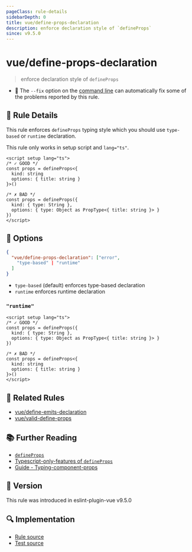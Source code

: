 ```yaml
---
pageClass: rule-details
sidebarDepth: 0
title: vue/define-props-declaration
description: enforce declaration style of `defineProps`
since: v9.5.0
---
```


# vue/define-props-declaration

> enforce declaration style of `defineProps`

- :wrench: The `--fix` option on the [command line](https://eslint.org/docs/user-guide/command-line-interface#fixing-problems) can automatically fix some of the problems reported by this rule.

## :book: Rule Details

This rule enforces `defineProps` typing style which you should use `type-based` or `runtime` declaration.

This rule only works in setup script and `lang="ts"`.

<eslint-code-block fix :rules="{'vue/define-props-declaration': ['error']}">

```vue
<script setup lang="ts">
/* ✓ GOOD */
const props = defineProps<{
  kind: string
  options: { title: string }
}>()

/* ✗ BAD */
const props = defineProps({
  kind: { type: String },
  options: { type: Object as PropType<{ title: string }> }
})
</script>
```

</eslint-code-block>

## :wrench: Options

```json
{
  "vue/define-props-declaration": ["error",
    "type-based" | "runtime"
  ]
}
```

- `type-based` (default) enforces type-based declaration
- `runtime` enforces runtime declaration

### `"runtime"`

<eslint-code-block fix :rules="{'vue/define-emits-declaration': ['error', 'runtime']}">

```vue
<script setup lang="ts">
/* ✓ GOOD */
const props = defineProps({
  kind: { type: String },
  options: { type: Object as PropType<{ title: string }> }
})

/* ✗ BAD */
const props = defineProps<{
  kind: string
  options: { title: string }
}>()
</script>
```

</eslint-code-block>

## :couple: Related Rules

- [vue/define-emits-declaration](./define-emits-declaration.md)
- [vue/valid-define-props](./valid-define-props.md)

## :books: Further Reading

- [`defineProps`](https://vuejs.org/api/sfc-script-setup.html#defineprops-defineemits)
- [Typescript-only-features of `defineProps`](https://vuejs.org/api/sfc-script-setup.html#typescript-only-features)
- [Guide - Typing-component-props](https://vuejs.org/guide/typescript/composition-api.html#typing-component-props)

## :rocket: Version

This rule was introduced in eslint-plugin-vue v9.5.0

## :mag: Implementation

- [Rule source](https://github.com/vuejs/eslint-plugin-vue/blob/master/lib/rules/define-props-declaration.js)
- [Test source](https://github.com/vuejs/eslint-plugin-vue/blob/master/tests/lib/rules/define-props-declaration.js)
